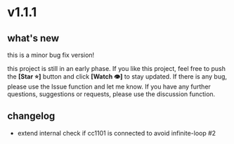 # v1.1.1

## what's new

this is a minor bug fix version!

this project is still in an early phase.
If you like this project, feel free to push the **[Star ⭐️]** button and click **[Watch 👁]** to stay updated.
If there is any bug, please use the Issue function and let me know.
If you have any further questions, suggestions or requests, please use the discussion function.

## changelog

- extend internal check if cc1101 is connected to avoid infinite-loop #2
